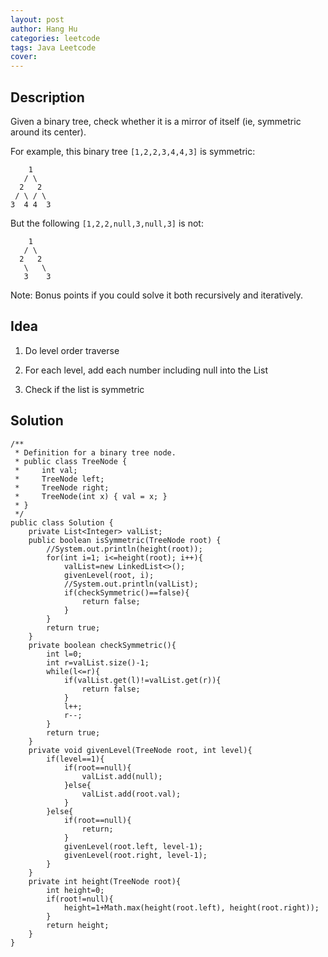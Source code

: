 ```yaml
---
layout: post
author: Hang Hu
categories: leetcode
tags: Java Leetcode 
cover: 
---
```


## Description

Given a binary tree, check whether it is a mirror of itself (ie, symmetric around its center).

For example, this binary tree `[1,2,2,3,4,4,3]` is symmetric:

```
    1
   / \
  2   2
 / \ / \
3  4 4  3
```


But the following `[1,2,2,null,3,null,3]` is not:


```
    1
   / \
  2   2
   \   \
   3    3
```


Note: Bonus points if you could solve it both recursively and iteratively.


## Idea


1. Do level order traverse

2. For each level, add each number including null into the List

3. Check if the list is symmetric


## Solution


```
/**
 * Definition for a binary tree node.
 * public class TreeNode {
 *     int val;
 *     TreeNode left;
 *     TreeNode right;
 *     TreeNode(int x) { val = x; }
 * }
 */
public class Solution {
    private List<Integer> valList;
    public boolean isSymmetric(TreeNode root) {
        //System.out.println(height(root));
        for(int i=1; i<=height(root); i++){
            valList=new LinkedList<>();
            givenLevel(root, i);
            //System.out.println(valList);
            if(checkSymmetric()==false){
                return false;
            }
        }
        return true;
    }
    private boolean checkSymmetric(){
        int l=0;
        int r=valList.size()-1;
        while(l<=r){
            if(valList.get(l)!=valList.get(r)){
                return false;
            }
            l++;
            r--;
        }
        return true;
    }
    private void givenLevel(TreeNode root, int level){
        if(level==1){
            if(root==null){
                valList.add(null);
            }else{
                valList.add(root.val);
            }
        }else{
            if(root==null){
                return;
            }
            givenLevel(root.left, level-1);
            givenLevel(root.right, level-1);
        }
    }
    private int height(TreeNode root){
        int height=0;
        if(root!=null){
            height=1+Math.max(height(root.left), height(root.right));
        }
        return height;
    }
}
```
